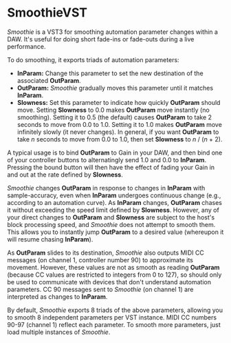 # SmoothieVST

*Smoothie* is a VST3 for smoothing automation parameter changes within a DAW. It's useful for doing short fade-ins or fade-outs during a live performance.

To do smoothing, it exports triads of automation parameters:
- **InParam:** Change this parameter to set the new destination of the associated **OutParam**.
- **OutParam:** *Smoothie* gradually moves this parameter until it matches **InParam**.
- **Slowness:** Set this parameter to indicate how quickly **OutParam** should move. Setting **Slowness** to 0.0 makes **OutParam** move instantly (no smoothing). Setting it to 0.5 (the default) causes **OutParam** to take 2 seconds to move from 0.0 to 1.0. Setting it to 1.0 makes **OutParam** move infinitely slowly (it never changes). In general, if you want **OutParam** to take *n* seconds to move from 0.0 to 1.0, then set **Slowness** to *n* / (*n* + 2).

A typical usage is to bind **OutParam** to Gain in your DAW, and then bind one of your controller buttons to alternatingly send 1.0 and 0.0 to **InParam**. Pressing the bound button will then have the effect of fading your Gain in and out at the rate defined by **Slowness**.

*Smoothie* changes **OutParam** in response to changes in **InParam** with sample-accuracy, even when **InParam** undergoes continuous change (e.g., according to an automation curve). As **InParam** changes, **OutParam** chases it without exceeding the speed limit defined by **Slowness**. However, any of your direct changes to **OutParam** and **Slowness** are subject to the host's block processing speed, and *Smoothie* does not attempt to smooth them. This allows you to instantly jump **OutParam** to a desired value (whereupon it will resume chasing **InParam**).

As **OutParam** slides to its destination, *Smoothie* also outputs MIDI CC messages (on channel 1, controller number 90) to approximate its movement. However, these values are not as smooth as reading **OutParam** (because CC values are restricted to integers from 0 to 127), so should only be used to communicate with devices that don't understand automation parameters. CC 90 messages sent to *Smoothie* (on channel 1) are interpreted as changes to **InParam**.

By default, *Smoothie* exports 8 triads of the above parameters, allowing you to smooth 8 independent parameters per VST instance. MIDI CC numbers 90-97 (channel 1) reflect each parameter. To smooth more parameters, just load multiple instances of *Smoothie*.
